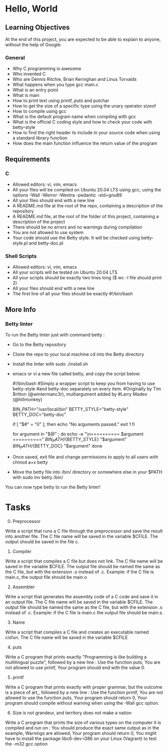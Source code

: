 # Hello, World

## Learning Objectives

At the end of this project, you are expected to be able to explain to anyone, without the help of Google:

### General
* Why C programming is awesome
* Who invented C
* Who are Dennis Ritchie, Brian Kernighan and Linus Torvalds
* What happens when you type gcc main.c
* What is an entry point
* What is main
* How to print text using printf, puts and putchar
* How to get the size of a specific type using the unary operator sizeof
* How to compile using gcc
* What is the default program name when compiling with gcc
* What is the official C coding style and how to check your code with betty-style
* How to find the right header to include in your source code when using a standard library function
* How does the main function influence the return value of the program

## Requirements

### C

* Allowed editors: vi, vim, emacs
* All your files will be compiled on Ubuntu 20.04 LTS using gcc, using the options -Wall -Werror -Wextra -pedantic -std=gnu89
* All your files should end with a new line
* A README.md file at the root of the repo, containing a description of the repository
* A README.md file, at the root of the folder of this project, containing a description of the project
* There should be no errors and no warnings during compilation
* You are not allowed to use system
* Your code should use the Betty style. It will be checked using betty-style.pl and betty-doc.pl

### Shell Scripts
* Allowed editors: vi, vim, emacs
* All your scripts will be tested on Ubuntu 20.04 LTS
* All your scripts should be exactly two lines long ($ wc -l file should print 2)
* All your files should end with a new line
* The first line of all your files should be exactly #!/bin/bash

## More Info

### Betty linter

To run the Betty linter just with command betty :

* Go to the Betty repository
* Clone the repo to your local machine
cd into the Betty directory
* Install the linter with sudo ./install.sh
* emacs or vi a new file called betty, and copy the script below:

    #!/bin/bash
    #Simply a wrapper script to keep you from having to use betty-style
    #and betty-doc separately on every item.
    #Originally by Tim Britton (@wintermanc3r), multiargument added by
    #Larry Madeo (@hillmonkey)

    BIN_PATH="/usr/local/bin"
    BETTY_STYLE="betty-style"
    BETTY_DOC="betty-doc"

    if [ "$#" = "0" ]; then
    echo "No arguments passed."
    exit 1
    fi

    for argument in "$@" ; do
    echo -e "\n========== $argument =========="
    ${BIN_PATH}/${BETTY_STYLE} "$argument"
    ${BIN_PATH}/${BETTY_DOC} "$argument"
    done

* Once saved, exit file and change permissions to apply to all users with chmod a+x betty
* Move the betty file into /bin/ directory or somewhere else in your $PATH with sudo mv betty /bin/

You can now type betty to run the Betty linter!


# Tasks

0. Preprocessor

Write a script that runs a C file through the preprocessor and save the result into another file. The C file name will be saved in the variable $CFILE. The output should be saved in the file c.

1. Compiler

Write a script that compiles a C file but does not link. The C file name will be saved in the variable $CFILE. The output file should be named the same as the C file, but with the extension .o instead of .c. Example: if the C file is main.c, the output file should be main.o

2. Assembler

Write a script that generates the assembly code of a C code and save it in an output file. The C file name will be saved in the variable $CFILE. The output file should be named the same as the C file, but with the extension .s instead of .c. Example: if the C file is main.c the output file should be main.s.

3. Name

Write a script that compiles a C file and creates an executable named cisfun. The C file name will be saved in the variable $CFILE

4. puts

Write a C program that prints exactly "Programming is like building a multilingual puzzle", followed by a new line : Use the function puts, You are not allowed to use printf, Your program should end with the value 0.

5. printf

Write a C program that prints exactly with proper grammar, but the outcome is a piece of art,, followed by a new line : Use the function printf, You are not allowed to use the function puts, Your program should return 0, Your program should compile without warning when using the -Wall gcc option.

6. Size is not grandeur, and territory does not make a nation

Write a C program that prints the size of various types on the computer it is compiled and run on : You should produce the exact same output as in the example, Warnings are allowed, Your program should return 0, You might have to install the package libc6-dev-i386 on your Linux (Vagrant) to test the -m32 gcc option

